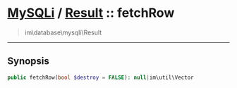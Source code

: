 # [MySQLi](mysql.md) / [Result](mysql-Result.md) :: fetchRow
 > im\database\mysqli\Result
____

## Synopsis
```php
public fetchRow(bool $destroy = FALSE): null|im\util\Vector
```
